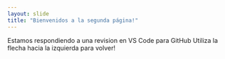 ```yaml
---
layout: slide
title: "Bienvenidos a la segunda página!"
---
```

Estamos respondiendo a una revision en VS Code para GitHub
Utiliza la flecha hacia la izquierda para volver!
